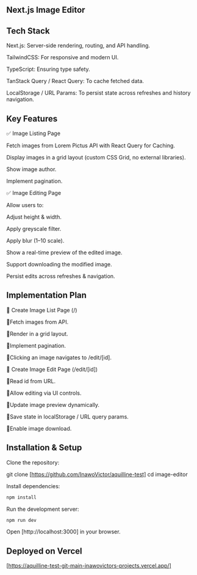 
## Next.js Image Editor

## Tech Stack

Next.js: Server-side rendering, routing, and API handling.

TailwindCSS: For responsive and modern UI.

TypeScript: Ensuring type safety.

TanStack Query / React Query: To cache fetched data.

LocalStorage / URL Params: To persist state across refreshes and history navigation.

## Key Features

✅ Image Listing Page

Fetch images from Lorem Pictus API with React Query for Caching.

Display images in a grid layout (custom CSS Grid, no external libraries).

Show image author.

Implement pagination.

✅ Image Editing Page

Allow users to:

Adjust height & width.

Apply greyscale filter.

Apply blur (1–10 scale).

Show a real-time preview of the edited image.

Support downloading the modified image.

Persist edits across refreshes & navigation.

## Implementation Plan

🔹 Create Image List Page (/)

🔹Fetch images from API.

🔹Render in a grid layout.

🔹Implement pagination.

🔹Clicking an image navigates to /edit/[id].

🔹 Create Image Edit Page (/edit/[id])

🔹Read id from URL.

🔹Allow editing via UI controls.

🔹Update image preview dynamically.

🔹Save state in localStorage / URL query params.

🔹Enable image download.

## Installation & Setup

Clone the repository:

git clone [https://github.com/InawoVictor/aquilline-test]
cd image-editor

Install dependencies:
```bash
npm install
```

Run the development server:
```bash
npm run dev
```

Open [http://localhost:3000] in your browser.


## Deployed on Vercel

[https://aquilline-test-git-main-inawovictors-projects.vercel.app/]

